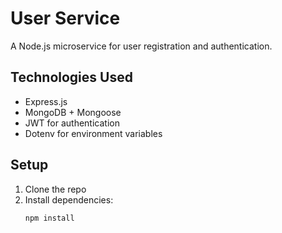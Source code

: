 # User Service

A Node.js microservice for user registration and authentication.

## Technologies Used

- Express.js
- MongoDB + Mongoose
- JWT for authentication
- Dotenv for environment variables

## Setup

1. Clone the repo
2. Install dependencies:
   ```bash
   npm install